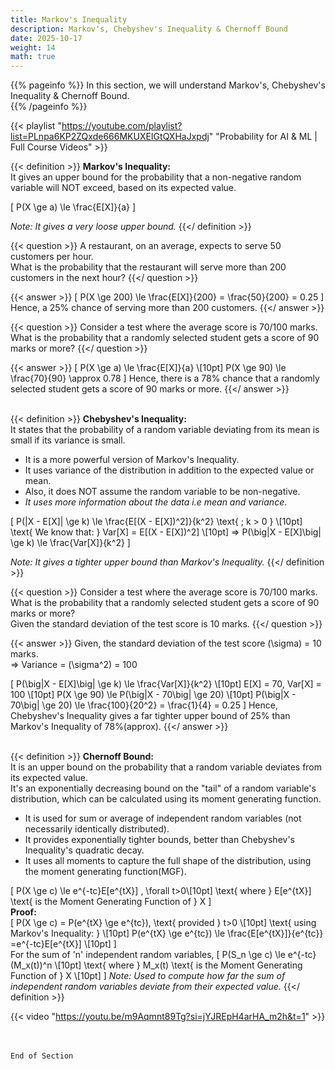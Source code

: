 ```yaml
---
title: Markov's Inequality
description: Markov's, Chebyshev's Inequality & Chernoff Bound
date: 2025-10-17
weight: 14
math: true
---
```


{{% pageinfo %}}
In this section, we will understand Markov's, Chebyshev's Inequality & Chernoff Bound.<br>
{{% /pageinfo %}}

{{< playlist "https://youtube.com/playlist?list=PLnpa6KP2ZQxde666MKUXEIGtQXHaJxpdj" 
        "Probability for AI & ML | Full Course Videos" >}}
<br>

{{< definition >}}
**Markov's Inequality:** <br>
It gives an upper bound for the probability that a non-negative random variable will NOT exceed, based on its expected value. <br>

\[
P(X \ge a) \le \frac{E[X]}{a}
\]

*Note: It gives a very loose upper bound.*
{{</ definition >}}
<br>

{{< question >}}
A restaurant, on an average, expects to serve 50 customers per hour. <br>
What is the probability that the restaurant will serve more than 200 customers in the next hour?
{{</ question >}}

{{< answer >}}
\[
P(X \ge 200) \le \frac{E[X]}{200} = \frac{50}{200} = 0.25
\]
Hence, a 25% chance of serving more than 200 customers.
{{</ answer >}}
<br>

{{< question >}}
Consider a test where the average score is 70/100 marks. <br>
What is the probability that a randomly selected student gets a score of 90 marks or more?
{{</ question >}}

{{< answer >}}
\[
P(X \ge a) \le \frac{E[X]}{a} \\[10pt]
P(X \ge 90) \le \frac{70}{90} \approx 0.78
\]
Hence, there is a 78% chance that a randomly selected student gets a score of 90 marks or more.
{{</ answer >}}
<br><br>

{{< definition >}}
**Chebyshev's Inequality:** <br>
It states that the probability of a random variable deviating from its mean is small if its variance is small. <br>
- It is a more powerful version of Markov's Inequality. <br>
- It uses variance of the distribution in addition to the expected value or mean. <br>
- Also, it does NOT assume the random variable to be non-negative. <br>
- _It uses more information about the data i.e mean and variance_. <br>

\[
P(|X - E[X]| \ge k) \le \frac{E[(X - E[X])^2]}{k^2} \text{ ; k > 0 } \\[10pt]
\text{ We know that: } Var[X] = E[(X - E[X])^2] \\[10pt]
=> P(\big|X - E[X]\big| \ge k) \le \frac{Var[X]}{k^2}
\]

*Note: It gives a tighter upper bound than Markov's Inequality.*
{{</ definition >}}
<br>

{{< question >}}
Consider a test where the average score is 70/100 marks. <br>
What is the probability that a randomly selected student gets a score of 90 marks or more? <br>
Given the standard deviation of the test score is 10 marks.
{{</ question >}}

{{< answer >}}
Given, the standard deviation of the test score \(\sigma\) = 10 marks. <br>
=> Variance = \(\sigma^2\) = 100 <br>

\[
P(\big|X - E[X]\big| \ge k) \le \frac{Var[X]}{k^2} \\[10pt]
E[X] = 70, Var[X] = 100 \\[10pt]
P(X \ge 90) \le P(\big|X - 70\big| \ge 20) \\[10pt]
P(\big|X - 70\big| \ge 20) \le \frac{100}{20^2} = \frac{1}{4} = 0.25 
\]
Hence, Chebyshev's Inequality gives a far tighter upper bound of 25% than Markov's Inequality of 78%(approx).
{{</ answer >}}
<br><br>

{{< definition >}}
**Chernoff Bound:** <br>
It is an upper bound on the probability that a random variable deviates from its expected value. <br>
It's an exponentially decreasing bound on the "tail" of a random variable's distribution, 
which can be calculated using its moment generating function. <br>
- It is used for sum or average of independent random variables (not necessarily identically distributed).
- It provides exponentially tighter bounds, better than Chebyshev's Inequality's quadratic decay.
- It uses all moments to capture the full shape of the distribution, using the moment generating function(MGF).

\[
P(X \ge c) \le e^{-tc}E[e^{tX}] , \forall t>0\\[10pt]
\text{ where } E[e^{tX}] \text{ is the Moment Generating Function of } X
\]
<br>
**Proof:** <br>
\[
P(X \ge c) = P(e^{tX} \ge e^{tc}), \text{ provided } t>0 \\[10pt]
\text{ using Markov's Inequality: } \\[10pt]
P(e^{tX} \ge e^{tc}) \le \frac{E[e^{tX}]}{e^{tc}} =e^{-tc}E[e^{tX}] \\[10pt]
\]
<br>
For the sum of 'n' independent random variables,
\[
P(S_n \ge c) \le e^{-tc}(M_x(t))^n \\[10pt]
\text{ where } M_x(t) \text{ is the Moment Generating Function of } X \\[10pt]
\]
*Note: Used to compute how far the sum of independent random variables deviate from their expected value.*
{{</ definition >}}

{{< video "https://youtu.be/m9Aqmnt89Tg?si=jYJREpH4arHA_m2h&t=1" >}}

<br><br>
```End of Section```